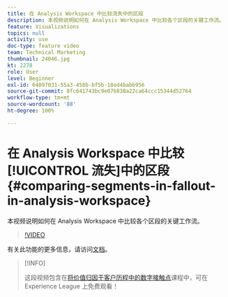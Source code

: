 ```yaml
---
title: 在 Analysis Workspace 中比较流失中的区段
description: 本视频说明如何在 Analysis Workspace 中比较各个区段的关键工作流。
feature: Visualizations
topics: null
activity: use
doc-type: feature video
team: Technical Marketing
thumbnail: 24046.jpg
kt: 2278
role: User
level: Beginner
exl-id: 64097031-55a3-458b-bf5b-18ed4babb956
source-git-commit: 8fc641743bc9e07b838a22ca64ccc15344d52764
workflow-type: tm+mt
source-wordcount: '88'
ht-degree: 100%

---
```


# 在 Analysis Workspace 中比较[!UICONTROL 流失]中的区段 {#comparing-segments-in-fallout-in-analysis-workspace}

本视频说明如何在 Analysis Workspace 中比较各个区段的关键工作流。

>[!VIDEO](https://video.tv.adobe.com/v/24046/?quality=12&learn=on)

有关此功能的更多信息，请访问[文档](https://experienceleague.adobe.com/docs/analytics/analyze/analysis-workspace/visualizations/fallout/compare-segments-fallout.html?lang=zh-Hans)。

>[!INFO]
>
> 这段视频包含在[将价值归因于客户历程中的数字接触点](https://experienceleague.adobe.com/?recommended=Analytics-U-1-2020.2)课程中，可在 Experience League 上免费观看！